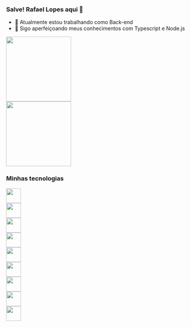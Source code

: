 ### Salve! Rafael Lopes aqui 🚀

- 🔭 Atualmente estou trabalhando como Back-end
- 🌱 Sigo aperfeiçoando meus conhecimentos com Typescript e Node.js

<div style="display: flex; flex-direction: column; justify-content: space-between;>
  <a href="https://github.com/rafaelslopes1">
    <img height=176 align="center" src="https://github-readme-stats.vercel.app/api?username=rafaelslopes1&show_icons=true&hide=stars&theme=transparent&rank_icon=github" />
  </a>
  <a href="https://github.com/rafaelslopes1">
    <img height=176 align="center" src="https://github-readme-stats.vercel.app/api/top-langs?username=rafaelslopes1&layout=compact&theme=transparent&langs_count=8&card_width=320" />
  </a>  
</div>

### Minhas tecnologias

<div style="display: flex; flex-direction: column;justify-content: center;">
  <img height=40 src="https://cdn.jsdelivr.net/gh/devicons/devicon/icons/nodejs/nodejs-original.svg" />
  <img height=40 src="https://nestjs.com/img/logo-small.svg" />
  <img height=40 src="https://cdn.jsdelivr.net/gh/devicons/devicon/icons/javascript/javascript-original.svg" />
  <img height=40 src="https://cdn.jsdelivr.net/gh/devicons/devicon/icons/typescript/typescript-original.svg" />
  <img height=40 src="https://cdn.jsdelivr.net/gh/devicons/devicon/icons/postgresql/postgresql-original.svg" />
  <img height=40 src="https://www.svgrepo.com/download/331488/mongodb.svg" />
  
  <img height=40 src="https://cdn.jsdelivr.net/gh/devicons/devicon/icons/react/react-original.svg" />
  <img height=40 src="https://cdn.jsdelivr.net/gh/devicons/devicon/icons/html5/html5-original.svg" />
  <img height=40 src="https://cdn.jsdelivr.net/gh/devicons/devicon/icons/css3/css3-original.svg" />
</div>
          
